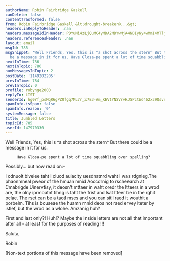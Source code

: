```yaml
---
authorName: Robin Fairbridge Gaskell
canDelete: false
contentTrasformed: false
from: Robin Fairbridge Gaskell &lt;drought-breaker@...&gt;
headers.inReplyToHeader: .nan
headers.messageIdInHeader: PDYuMi4zLjQuMC4yMDA2MDYwMjA4NDIyNy4wMmI4MTljMEBwby5wYWNpZmljLm5ldC5hdT4=
headers.referencesHeader: .nan
layout: email
msgId: 785
msgSnippet: 'Well Friends, Yes, this is ^a shot across the stern^ But there could
  be a message in it for us. Have Glosa-pe spent a lot of time squabbling over spelling? '
nextInTime: 786
nextInTopic: 786
numMessagesInTopic: 2
postDate: '1149202205'
prevInTime: 784
prevInTopic: 0
profile: robynge2000
replyTo: LIST
senderId: hg0Yf_psMqR6gPZ0fgq7ML7r_x7E3-Am_KEVtYNSVrvHJSPctWd462x39QsvnFd1S9Vw9LZYGTFY_3jhmQTWp9zc2Uj7YDzwEGT2o9dciIMG6q2iGNrfCt_Emabd5FeD
spamInfo.isSpam: false
spamInfo.reason: '0'
systemMessage: false
title: Jumbled Letters
topicId: 785
userId: 147970330
---
```


Well Friends,
         Yes, this is ^a shot across the stern^ But there could be a 
message in it for us.

         Have Glosa-pe spent a lot of time squabbling over spelling? 
Possibly...
but now read on:-


  I cdnuolt blveiee taht I cluod aulaclty
  uesdnatnrd
  waht I was
  rdgnieg.The
  phaonmneal pweor of the hmuan mnid Aoccdrnig to
  rscheearch at Cmabrigde
  Uinervtisy, it deosn't mttaer in waht oredr the
  ltteers in a wrod are,
  the
  olny iprmoatnt tihng is taht the frist and lsat
  ltteer be in the rghit
  pclae. The rset can be a taotl mses and you can
  sitll raed it wouthit a
  porbelm. Tihs is bcuseae the huamn mnid deos not
  raed ervey lteter by
  istlef, but the wrod as a wlohe. Amzanig huh?

First and last only?!   Huh!?
         Maybe the inside letters are not all that important after 
all - at least for the purposes of reading !!!

Saluta,

Robin 

[Non-text portions of this message have been removed]


